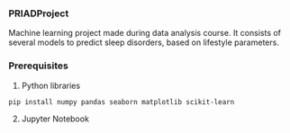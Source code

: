 ### PRIADProject

Machine learning project made during data analysis course. It consists of several models to predict sleep disorders, based on lifestyle parameters.

### Prerequisites
1. Python libraries
```
pip install numpy pandas seaborn matplotlib scikit-learn 
```
2. Jupyter Notebook
